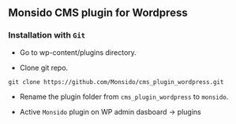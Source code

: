 ## Monsido CMS plugin for Wordpress

### Installation with `Git`

- Go to wp-content/plugins directory.

- Clone git repo.

```
git clone https://github.com/Monsido/cms_plugin_wordpress.git
```

- Rename the plugin folder from `cms_plugin_wordpress` to `monsido`.

- Active `Monsido` plugin on WP admin dasboard -> plugins 

 
